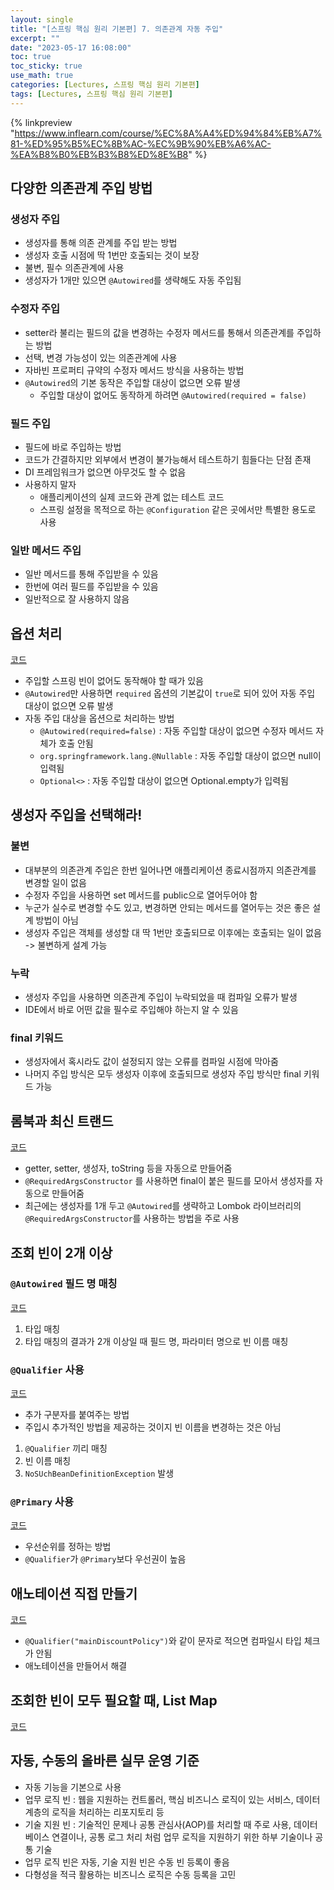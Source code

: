 ```yaml
---
layout: single
title: "[스프링 핵심 원리 기본편] 7. 의존관계 자동 주입"
excerpt: ""
date: "2023-05-17 16:08:00"
toc: true
toc_sticky: true
use_math: true
categories: [Lectures, 스프링 핵심 원리 기본편]
tags: [Lectures, 스프링 핵심 원리 기본편]
---
```

{% linkpreview "https://www.inflearn.com/course/%EC%8A%A4%ED%94%84%EB%A7%81-%ED%95%B5%EC%8B%AC-%EC%9B%90%EB%A6%AC-%EA%B8%B0%EB%B3%B8%ED%8E%B8" %}

## 다양한 의존관계 주입 방법

### 생성자 주입
- 생성자를 통해 의존 관계를 주입 받는 방법
- 생성자 호출 시점에 딱 1번만 호출되는 것이 보장
- 불변, 필수 의존관계에 사용
- 생성자가 1개만 있으면 `@Autowired`를 생략해도 자동 주입됨

### 수정자 주입
- setter라 불리는 필드의 값을 변경하는 수정자 메서드를 통해서 의존관계를 주입하는 방법
- 선택, 변경 가능성이 있는 의존관계에 사용
- 자바빈 프로퍼티 규약의 수정자 메서드 방식을 사용하는 방법
- `@Autowired`의 기본 동작은 주입할 대상이 없으면 오류 발생
  - 주입할 대상이 없어도 동작하게 하려면 `@Autowired(required = false)`

### 필드 주입
- 필드에 바로 주입하는 방법
- 코드가 간결하지만 외부에서 변경이 불가능해서 테스트하기 힘들다는 단점 존재
- DI 프레임워크가 없으면 아무것도 할 수 없음
- 사용하지 말자
  - 애플리케이션의 실제 코드와 관계 없는 테스트 코드
  - 스프링 설정을 목적으로 하는 `@Configuration` 같은 곳에서만 특별한 용도로 사용

### 일반 메서드 주입
- 일반 메서드를 통해 주입받을 수 있음
- 한번에 여러 필드를 주입받을 수 있음
- 일반적으로 잘 사용하지 않음

## 옵션 처리
[코드](https://github.com/dpdms529/SpringCore/commit/e1511d9b8184e533a9439b402e1a6967a633fc81)
- 주입할 스프링 빈이 없어도 동작해야 할 때가 있음
- `@Autowired`만 사용하면 `required` 옵션의 기본값이 `true`로 되어 있어 자동 주입 대상이 없으면 오류 발생
- 자동 주입 대상을 옵션으로 처리하는 방법
  - `@Autowired(required=false)` : 자동 주입할 대상이 없으면 수정자 메서드 자체가 호출 안됨
  - `org.springframework.lang.@Nullable` : 자동 주입할 대상이 없으면 null이 입력됨
  - `Optional<>` : 자동 주입할 대상이 없으면 Optional.empty가 입력됨

## 생성자 주입을 선택해라!
### 불변
- 대부분의 의존관계 주입은 한번 일어나면 애플리케이션 종료시점까지 의존관계를 변경할 일이 없음
- 수정자 주입을 사용하면 set 메서드를 public으로 열어두어야 함
- 누군가 실수로 변경할 수도 있고, 변경하면 안되는 메서드를 열어두는 것은 좋은 설계 방법이 아님
- 생성자 주입은 객체를 생성할 대 딱 1번만 호출되므로 이후에는 호출되는 일이 없음 -> 불변하게 설계 가능

### 누락
- 생성자 주입을 사용하면 의존관계 주입이 누락되었을 때 컴파일 오류가 발생
- IDE에서 바로 어떤 값을 필수로 주입해야 하는지 알 수 있음

### final 키워드
- 생성자에서 혹시라도 값이 설정되지 않는 오류를 컴파일 시점에 막아줌
- 나머지 주입 방식은 모두 생성자 이후에 호출되므로 생성자 주입 방식만 final 키워드 가능

## 롬북과 최신 트랜드
[코드](https://github.com/dpdms529/SpringCore/commit/2e9b42e508bc7b7b425ce0bf5a7286ca4f7134d3)
- getter, setter, 생성자, toString 등을 자동으로 만들어줌
- `@RequiredArgsConstructor` 를 사용하면 final이 붙은 필드를 모아서 생성자를 자동으로 만들어줌
- 최근에는 생성자를 1개 두고 `@Autowired`를 생략하고 Lombok 라이브러리의 `@RequiredArgsConstructor`를 사용하는 방법을 주로 사용

## 조회 빈이 2개 이상
### `@Autowired` 필드 명 매칭
[코드](https://github.com/dpdms529/SpringCore/commit/99fa3683a189bd3d3c7864eea8bec0e8eebdbdc3)
1. 타입 매칭
2. 타입 매칭의 결과가 2개 이상일 때 필드 명, 파라미터 명으로 빈 이름 매칭

### `@Qualifier` 사용
[코드](https://github.com/dpdms529/SpringCore/commit/ac3d6258955a1f1f4fc9bcd5d489bfdeb0c9fbc1)
- 추가 구분자를 붙여주는 방법
- 주입시 추가적인 방법을 제공하는 것이지 빈 이름을 변경하는 것은 아님

1. `@Qualifier` 끼리 매칭
2. 빈 이름 매칭
3. `NoSUchBeanDefinitionException` 발생

### `@Primary` 사용
[코드](https://github.com/dpdms529/SpringCore/commit/25a4a46b127952c1e7060d8d98a9cfeba6291176)
- 우선순위를 정하는 방법
- `@Qualifier`가 `@Primary`보다 우선권이 높음

## 애노테이션 직접 만들기
[코드](https://github.com/dpdms529/SpringCore/commit/8b7653c9703fa1066e44cfd1e7987c8f0d8c77d1)
- `@Qualifier("mainDiscountPolicy")`와 같이 문자로 적으면 컴파일시 타입 체크가 안됨
- 애노테이션을 만들어서 해결

## 조회한 빈이 모두 필요할 때, List Map
[코드](https://github.com/dpdms529/SpringCore/commit/4a8db025aeeccd0cc543e6777981e24685a3e06b)

## 자동, 수동의 올바른 실무 운영 기준
- 자동 기능을 기본으로 사용
- 업무 로직 빈 : 웹을 지원하는 컨트롤러, 핵심 비즈니스 로직이 있는 서비스, 데이터 계층의 로직을 처리하는 리포지토리 등
- 기술 지원 빈 : 기술적인 문제나 공통 관심사(AOP)를 처리할 때 주로 사용, 데이터베이스 연결이나, 공통 로그 처리 처럼 업무 로직을 지원하기 위한 하부 기술이나 공통 기술
- 업무 로직 빈은 자동, 기술 지원 빈은 수동 빈 등록이 좋음
- 다형성을 적극 활용하는 비즈니스 로직은 수동 등록을 고민
